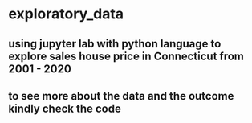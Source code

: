 # exploratory_data
## using jupyter lab with python language to explore sales house price in Connecticut from 2001 - 2020 
## to see more about the data and the outcome kindly check the code
